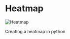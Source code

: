 # Heatmap
![Heatmap](https://github.com/GopalDwivedii/Iris_Heatmap/assets/86095039/6e33ed17-7dcc-4757-89ae-48dbcf348e64)

<p>Creating a heatmap in python</p>
